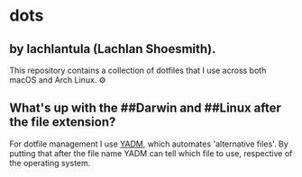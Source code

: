 # dots
## by lachlantula (Lachlan Shoesmith).

This repository contains a collection of dotfiles that I use across both macOS and Arch Linux. ⚙️

## What's up with the ##Darwin and ##Linux after the file extension?

For dotfile management I use [YADM](https://github.com/TheLocehiliosan/yadm), which automates 'alternative files'. By putting that after the file name YADM can tell which file to use, respective of the operating system.
